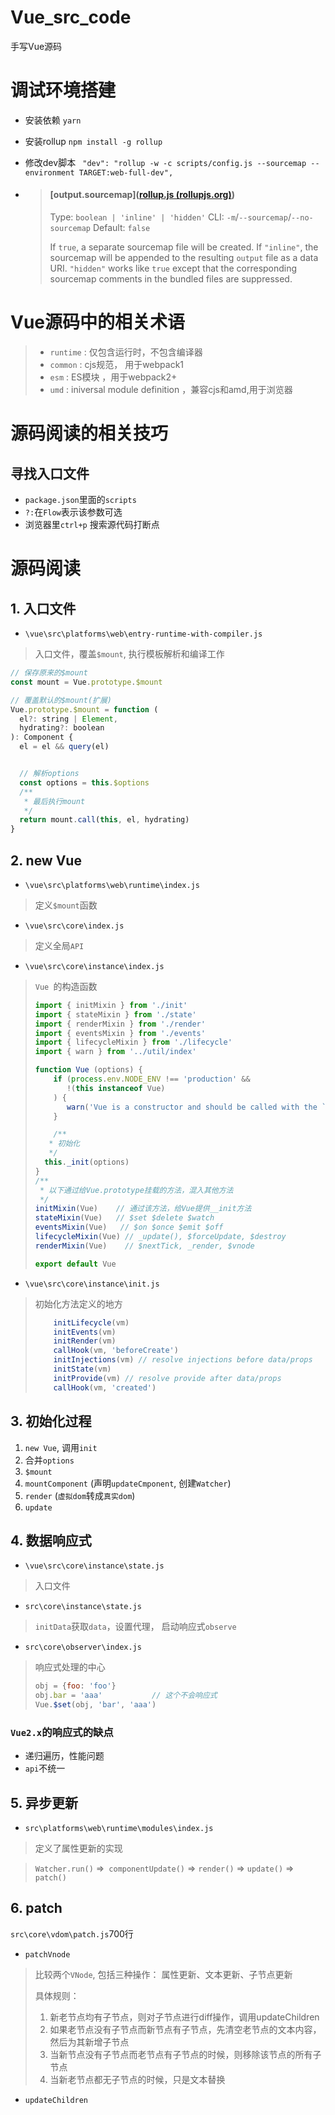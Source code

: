 # Vue_src_code
手写Vue源码



# 调试环境搭建

* 安装依赖  `yarn `

* 安装rollup  `npm install -g rollup`

* 修改dev脚本 ` "dev": "rollup -w -c scripts/config.js --sourcemap --environment TARGET:web-full-dev",`

* > #### [output.sourcemap]([rollup.js (rollupjs.org)](https://rollupjs.org/guide/en/#outputsourcemap))
  >
  > Type: `boolean | 'inline' | 'hidden'`
  > CLI: `-m`/`--sourcemap`/`--no-sourcemap`
  > Default: `false`
  >
  > If `true`, a separate sourcemap file will be created. If `"inline"`, the sourcemap will be appended to the resulting `output` file as a data URI. `"hidden"` works like `true` except that the corresponding sourcemap comments in the bundled files are suppressed.

# Vue源码中的相关术语

> * `runtime`   : 仅包含运行时，不包含编译器
> * `common` : cjs规范， 用于webpack1
> * `esm` :  ES模块 ，用于webpack2+
> * `umd` : iniversal module definition ，兼容cjs和amd,用于浏览器

# 源码阅读的相关技巧

## 寻找入口文件

* `package.json`里面的`scripts`
* `?:`在`Flow`表示该参数可选
* 浏览器里`ctrl+p` 搜索源代码打断点











# 源码阅读

## 1. 入口文件

* `\vue\src\platforms\web\entry-runtime-with-compiler.js`

> 入口文件，覆盖`$mount`, 执行模板解析和编译工作

```js
// 保存原来的$mount
const mount = Vue.prototype.$mount

// 覆盖默认的$mount(扩展)
Vue.prototype.$mount = function (
  el?: string | Element,
  hydrating?: boolean
): Component {
  el = el && query(el)


  // 解析options
  const options = this.$options
  /**
   * 最后执行mount
   */
  return mount.call(this, el, hydrating)
}

```



## 2. new Vue 

* `\vue\src\platforms\web\runtime\index.js`	

> 定义`$mount`函数

* `\vue\src\core\index.js`

> 定义全局`API`

* `\vue\src\core\instance\index.js`

> `Vue `的构造函数
>
> ```js
> import { initMixin } from './init'
> import { stateMixin } from './state'
> import { renderMixin } from './render'
> import { eventsMixin } from './events'
> import { lifecycleMixin } from './lifecycle'
> import { warn } from '../util/index'
> 
> function Vue (options) {
>     if (process.env.NODE_ENV !== 'production' &&
>        !(this instanceof Vue)
>     ) {
>        warn('Vue is a constructor and should be called with the `new` keyword')
>     }
> 
>     /**
>    * 初始化
>    */
>   this._init(options)
> }
> /**
>  * 以下通过给Vue.prototype挂载的方法，混入其他方法
>  */
> initMixin(Vue)    // 通过该方法，给Vue提供__init方法
> stateMixin(Vue)   // $set $delete $watch
> eventsMixin(Vue)   // $on $once $emit $off
> lifecycleMixin(Vue) // _update(), $forceUpdate, $destroy 
> renderMixin(Vue)    // $nextTick, _render, $vnode
> 
> export default Vue
> 
> ```
>
> 

* `\vue\src\core\instance\init.js`

> 初始化方法定义的地方
>
> ```js
>     initLifecycle(vm)
>     initEvents(vm)
>     initRender(vm)
>     callHook(vm, 'beforeCreate')
>     initInjections(vm) // resolve injections before data/props
>     initState(vm)
>     initProvide(vm) // resolve provide after data/props
>     callHook(vm, 'created')
> ```
>
> 

## 3. 初始化过程

1. `new Vue`, 调用`init`
2. 合并`options`
3. `$mount`
4. `mountComponent` (声明`updateCmponent`, 创建`Watcher`)
5. `render` (`虚拟dom`转成`真实dom`)
6. `update`



## 4. 数据响应式

* `\vue\src\core\instance\state.js`

> 入口文件

* `src\core\instance\state.js`

> `initData`获取`data`，设置代理， 启动响应式`observe`

* `src\core\observer\index.js`

> 响应式处理的中心
>
> ```js
> obj = {foo: 'foo'}
> obj.bar = 'aaa'			// 这个不会响应式
> Vue.$set(obj, 'bar', 'aaa')
> 
> ```

### `Vue2.x`的响应式的缺点

* 递归遍历，性能问题
* `api`不统一




## 5. 异步更新

* `src\platforms\web\runtime\modules\index.js`

> 定义了属性更新的实现



> `Watcher.run()`  =>` componentUpdate()` => `render()`  => `update()` => `patch()`



## 6. patch

`src\core\vdom\patch.js`700行

* `patchVnode`

> 比较两个`VNode`, 包括三种操作： 属性更新、文本更新、子节点更新
>
> 具体规则：
>
> 1. 新老节点均有子节点，则对子节点进行diff操作，调用updateChildren
> 2. 如果老节点没有子节点而新节点有子节点，先清空老节点的文本内容，然后为其新增子节点
> 3. 当新节点没有子节点而老节点有子节点的时候，则移除该节点的所有子节点
> 4. 当新老节点都无子节点的时候，只是文本替换

* `updateChildren`







